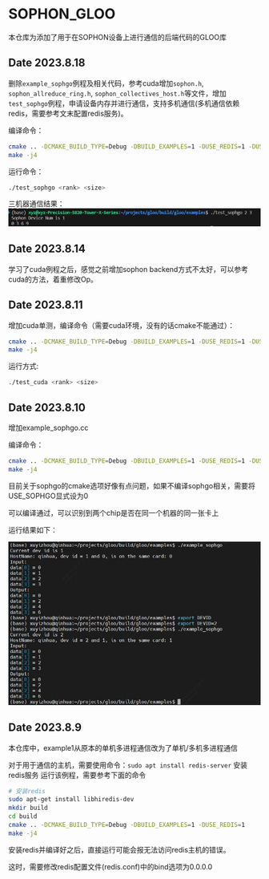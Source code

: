 # SOPHON_GLOO

本仓库为添加了用于在SOPHON设备上进行通信的后端代码的GLOO库

## Date 2023.8.18
删除`example_sophgo`例程及相关代码，参考cuda增加`sophon.h`, `sophon_allreduce_ring.h`, `sophon_collectives_host.h`等文件，增加`test_sophgo`例程，申请设备内存并进行通信，支持多机通信(多机通信依赖redis，需要参考文末配置redis服务)。

编译命令：

```bash
cmake .. -DCMAKE_BUILD_TYPE=Debug -DBUILD_EXAMPLES=1 -DUSE_REDIS=1 -DUSE_SOPHGO=1
make -j4
```

运行命令：

```bash
./test_sophgo <rank> <size>
```

三机器通信结果：
![](./pics/369.jpg)

## Date 2023.8.14
学习了cuda例程之后，感觉之前增加sophon backend方式不太好，可以参考cuda的方法，着重修改Op。

## Date 2023.8.11
增加cuda单测，编译命令（需要cuda环境，没有的话cmake不能通过）：
```bash
cmake .. -DCMAKE_BUILD_TYPE=Debug -DBUILD_EXAMPLES=1 -DUSE_REDIS=1 -DUSE_SOPHGO=0 -DUSE_CUDA=1
make -j4
```

运行方式:
```bash
./test_cuda <rank> <size>
```

## Date 2023.8.10
增加example_sophgo.cc

编译命令：

```bash
cmake .. -DCMAKE_BUILD_TYPE=Debug -DBUILD_EXAMPLES=1 -DUSE_REDIS=1 -DUSE_SOPHGO=1
make -j4
```

目前关于sophgo的cmake选项好像有点问题，如果不编译sophgo相关，需要将USE_SOPHGO显式设为0

可以编译通过，可以识别到两个chip是否在同一个机器的同一张卡上

运行结果如下：

![](./pics/example_sophgo.jpg)

## Date 2023.8.9
本仓库中，example1从原本的单机多进程通信改为了单机/多机多进程通信

对于用于通信的主机，需要使用命令：```sudo apt install redis-server``` 安装redis服务
运行该例程，需要参考下面的命令

```bash
# 安装redis
sudo apt-get install libhiredis-dev
mkdir build
cd build
cmake .. -DCMAKE_BUILD_TYPE=Debug -DBUILD_EXAMPLES=1 -DUSE_REDIS=1
make -j4
```

安装redis并编译好之后，直接运行可能会报无法访问redis主机的错误。

这时，需要修改redis配置文件(redis.conf)中的bind选项为0.0.0.0







